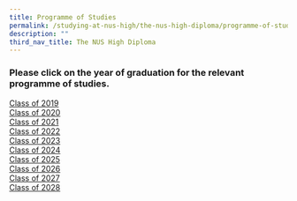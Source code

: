 ```yaml
---
title: Programme of Studies
permalink: /studying-at-nus-high/the-nus-high-diploma/programme-of-studies/
description: ""
third_nav_title: The NUS High Diploma
---
```

### **Please click on the year of graduation for the relevant programme of studies.**
[Class of 2019](/files/grad2019.pdf)<br>
[Class of 2020](/files/grad2020.pdf)<br>
[Class of 2021](/files/grad2021.pdf)<br>
[Class of 2022](/files/grad2022.pdf)<br>
[Class of 2023](/files/grad2023.pdf)<br>
[Class of 2024](/files/grad2024.pdf)<br>
[Class of 2025](/files/grad2025.pdf)<br>
[Class of 2026](/files/grad2026.pdf)<br>
[Class of 2027](/files/grad2027.pdf)<br>
[Class of 2028](/files/grad2028.pdf)